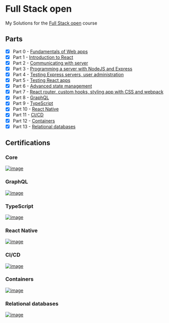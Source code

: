 # Full Stack open

My Solutions for the [Full Stack open](https://fullstackopen.com) course

## Parts

- [x] Part 0 - [Fundamentals of Web apps](https://fullstackopen.com/en/part0)
- [x] Part 1 - [Introduction to React](https://fullstackopen.com/en/part1)
- [x] Part 2 - [Communicating with server](https://fullstackopen.com/en/part2)
- [x] Part 3 - [Programming a server with NodeJS and Express](https://fullstackopen.com/en/part3)
- [x] Part 4 - [Testing Express servers, user administration](https://fullstackopen.com/en/part4)
- [x] Part 5 - [Testing React apps](https://fullstackopen.com/en/part5)
- [x] Part 6 - [Advanced state management](https://fullstackopen.com/en/part6)
- [x] Part 7 - [React router, custom hooks, styling app with CSS and webpack](https://fullstackopen.com/en/part7)
- [x] Part 8 - [GraphQL](https://fullstackopen.com/en/part8)
- [x] Part 9 - [TypeScript](https://fullstackopen.com/en/part9)
- [x] Part 10 - [React Native](https://fullstackopen.com/en/part10)
- [x] Part 11 - [CI/CD](https://fullstackopen.com/en/part11)
- [x] Part 12 - [Containers](https://fullstackopen.com/en/part12)
- [x] Part 13 - [Relational databases](https://fullstackopen.com/en/part13)

## Certifications

### Core
[![image](https://github.com/sambbaahh/fullstackopen/assets/99816212/717bdc67-2c41-4a81-93f7-b6064b06f5b7)](https://studies.cs.helsinki.fi/stats/api/certificate/fullstackopen/en/1109df76270c09ac93f98d7cbd88b0c0)

### GraphQL
[![image](https://github.com/sambbaahh/fullstackopen/assets/99816212/8b8b98a9-bc2e-4dbb-a1c3-4ed5b6b2f52c)](https://studies.cs.helsinki.fi/stats/api/certificate/fs-graphql/en/f3400043c7ea43902123ec03452d1dcc)

### TypeScript
[![image](https://github.com/sambbaahh/fullstackopen/assets/99816212/9015e2ab-17e6-478c-8f9d-4be8ae912228)](https://studies.cs.helsinki.fi/stats/api/certificate/fs-typescript/en/50356395de67862ff112cbe190a0465a)

### React Native
[![image](https://github.com/sambbaahh/fullstackopen/assets/99816212/08358d42-c5c0-4c71-8f36-edd1dd68ed93)](https://studies.cs.helsinki.fi/stats/api/certificate/fs-react-native-2020/en/99a4c14ea44289564bf2b019eeec9bd1)

### CI/CD
[![image](https://github.com/sambbaahh/fullstackopen/assets/99816212/0648735f-6379-4828-9871-24a9f063954e)](https://studies.cs.helsinki.fi/stats/api/certificate/fs-cicd/en/1ca4991a1b8e1e17cf2666fa02bfcb09)

### Containers
[![image](https://github.com/sambbaahh/fullstackopen/assets/99816212/da43c368-5ca0-444c-a241-b97c91a8d4f1)](https://studies.cs.helsinki.fi/stats/api/certificate/fs-containers/en/5d67baa7d7616bec8ef41f6852debe3f)

### Relational databases
[![image](https://github.com/sambbaahh/fullstackopen/assets/99816212/f2a8da4f-3e6f-4a92-9681-f7df30b91d90)](https://studies.cs.helsinki.fi/stats/api/certificate/fs-psql/en/3202307104e9bb4172e79460ce68d601)




